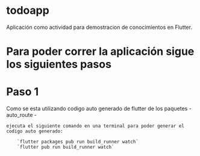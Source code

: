 # todoapp

Aplicación como actividad para demostracion de conocimientos en Flutter.

# Para poder correr la aplicación sigue los siguientes pasos #

# Paso 1
Como se esta utilizando codigo auto generado de flutter de los paquetes
    - auto_route
    - 

    ejecuta el siguiente comando en una terminal para poder generar el
    codigo auto generado:

        `flutter packages pub run build_runner watch`
        `flutter pub run build_runner watch`


